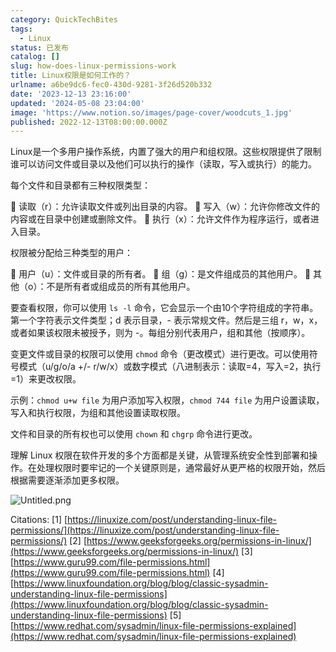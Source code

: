 ```yaml
---
category: QuickTechBites
tags:
  - Linux
status: 已发布
catalog: []
slug: how-does-linux-permissions-work
title: Linux权限是如何工作的？
urlname: a6be9dc6-fec0-430d-9281-3f26d520b332
date: '2023-12-13 23:16:00'
updated: '2024-05-08 23:04:00'
image: 'https://www.notion.so/images/page-cover/woodcuts_1.jpg'
published: 2022-12-13T08:00:00.000Z
---
```


Linux是一个多用户操作系统，内置了强大的用户和组权限。这些权限提供了限制谁可以访问文件或目录以及他们可以执行的操作（读取，写入或执行）的能力。


每个文件和目录都有三种权限类型：


🔸 读取（r）：允许读取文件或列出目录的内容。
🔸 写入（w）：允许你修改文件的内容或在目录中创建或删除文件。
🔸 执行（x）：允许文件作为程序运行，或者进入目录。


权限被分配给三种类型的用户：


🔸 用户（u）：文件或目录的所有者。
🔸 组（g）：是文件组成员的其他用户。
🔸 其他（o）：不是所有者或组成员的所有其他用户。


要查看权限，你可以使用 `ls -l` 命令，它会显示一个由10个字符组成的字符串。第一个字符表示文件类型；d 表示目录，- 表示常规文件。然后是三组 r，w，x，或者如果该权限未被授予，则为 -。每组分别代表用户，组和其他（按顺序）。


变更文件或目录的权限可以使用 `chmod` 命令（更改模式）进行更改。可以使用符号模式（u/g/o/a +/- r/w/x）或数字模式（八进制表示：读取=4，写入=2，执行=1）来更改权限。


示例：`chmod u+w file` 为用户添加写入权限，`chmod 744 file` 为用户设置读取，写入和执行权限，为组和其他设置读取权限。


文件和目录的所有权也可以使用 `chown` 和 `chgrp` 命令进行更改。


理解 Linux 权限在软件开发的多个方面都是关键，从管理系统安全性到部署和操作。在处理权限时要牢记的一个关键原则是，通常最好从更严格的权限开始，然后根据需要逐渐添加更多权限。


![Untitled.png](https://prod-files-secure.s3.us-west-2.amazonaws.com/5d24fe63-e567-4804-86f9-9fdc62e13082/332b89ee-9c33-4950-8a69-32c3d1ff2c69/Untitled.png?X-Amz-Algorithm=AWS4-HMAC-SHA256&X-Amz-Content-Sha256=UNSIGNED-PAYLOAD&X-Amz-Credential=ASIAZI2LB4666LA3QZLW%2F20250309%2Fus-west-2%2Fs3%2Faws4_request&X-Amz-Date=20250309T213309Z&X-Amz-Expires=3600&X-Amz-Security-Token=IQoJb3JpZ2luX2VjEDQaCXVzLXdlc3QtMiJHMEUCICLqJlroSiDvPkTh2EcUttJ0ZVlX7HovAHGLIfjXKaFqAiEA%2BD20DCWsfIXeRDapgKolANxwsIy3Wgb1Ml93jh4uCkkq%2FwMIfRAAGgw2Mzc0MjMxODM4MDUiDAtA5ZKzOA4PJ6%2Fe2yrcA65j6VuiM0D7O96aDGQNUK8wFGup45Ht4bI8ndcPQYm3zXQCnQviSIP1UpGGP43dlYXUDbkmmQQ2DFD5ai%2BHNMq94OhYCRNT8f4W%2BgbEemnPujwxov595LAY04fyQ4hKS7cVRodiEwAS%2BVbs1LnCmwsGxH1NsCZ5wzPHoFwPcgTGYMebbrTKIjoB%2FOmJKwU8LaPdWxriYxyRVCD%2FFOpFQU0gWyma67fEpevIQPZEQPX90suUqrDUWgieYlw1CSQw8SIltnxD%2Bm14oFKG%2FgW5nLqebBbxg03hVA3KhnGqDy%2B%2FerooNzMWGr80nEbiDD%2BOSTOfAENDqu%2BMPuCqxF0RT4%2B9nLEI5NKVBExAzzCqnibrLUZgOsw2F4DTOPa5OOOpIq2dn5AViZSpMFwITP7WiShfdgsuZWRS88VomvfpDcw2bMHQl03PmPKb%2FdMGYaI7bWoAVOKloY409I15G%2FYzy2bEzF9UkuTZWU6%2BHRb8RFCNSu9XLp2NJFObFT9YCJlo%2FzU86MdB%2B65JwJlklJnaCAWZYzITqWqqJjdeEv%2BLr6ZN%2BxuWGt1wuZGyRKwg5PT%2B8oSEzuLmT0oReUzrx5lfwcZpdQ8%2Fe3C2ipslNwmYF6ynvtB36S6SpF2cZFkpMKjft74GOqUBON5mbJxnjKSWU60kdDr6XSBrEzZsg%2BC8koVHudVeRs8a1g1YmI0hoTpseg1uHmlpmfpks0a5GmH8hZVNRjxCWX8eSTy7u%2F9%2FbZ5HfYEq9y2WeuaIXKInsMTqDeB9581c0U4D3iiVpfKS1IigpjJ2BuUR7ZIloGoZs4QY9PNDSRJi4XVS5IhYBzeivDNjYRNMhhOoZ6rlAqZf35%2BgB9ISulw7O3R7&X-Amz-Signature=ba2a44ac1c9abba75ecb632325b1160c31d3ae1ae7604a1bab3c5889a09f3e78&X-Amz-SignedHeaders=host&x-id=GetObject)


Citations:
[1] [https://linuxize.com/post/understanding-linux-file-permissions/](https://linuxize.com/post/understanding-linux-file-permissions/)
[2] [https://www.geeksforgeeks.org/permissions-in-linux/](https://www.geeksforgeeks.org/permissions-in-linux/)
[3] [https://www.guru99.com/file-permissions.html](https://www.guru99.com/file-permissions.html)
[4] [https://www.linuxfoundation.org/blog/blog/classic-sysadmin-understanding-linux-file-permissions](https://www.linuxfoundation.org/blog/blog/classic-sysadmin-understanding-linux-file-permissions)
[5] [https://www.redhat.com/sysadmin/linux-file-permissions-explained](https://www.redhat.com/sysadmin/linux-file-permissions-explained)

